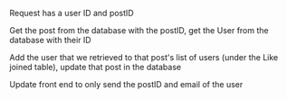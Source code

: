 Request has a user ID and postID

Get the post from the database with the postID, get the User from the database with their ID

Add the user that we retrieved to that post's list of users (under the Like joined table), update that post in the database

Update front end to only send the postID and email of the user